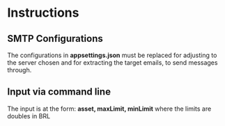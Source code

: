# Instructions

## SMTP Configurations

The configurations in **appsettings.json** must be replaced for adjusting to the server chosen and for extracting the target emails, to send messages through.

## Input via command line

The input is at the form: **asset, maxLimit, minLimit** where the limits are doubles in BRL
